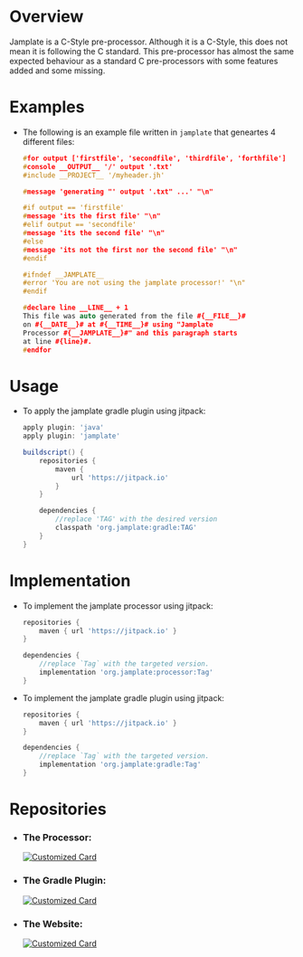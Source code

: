 # Overview
Jamplate is a C-Style pre-processor. Although it is a C-Style, this does not mean it is
following the C standard. This pre-processor has almost the same expected behaviour as a
standard C pre-processors with some features added and some missing.


# Examples


- The following is an example file written in `jamplate` that geneartes 4 different files:

	```c++
	#for output ['firstfile', 'secondfile', 'thirdfile', 'forthfile']
	#console __OUTPUT__ '/' output '.txt'
	#include __PROJECT__ '/myheader.jh'

	#message 'generating "' output '.txt" ...' "\n"

	#if output == 'firstfile'
	#message 'its the first file' "\n"
	#elif output == 'secondfile'
	#message 'its the second file' "\n"
	#else
	#message 'its not the first nor the second file' "\n"
	#endif

	#ifndef __JAMPLATE__
	#error 'You are not using the jamplate processor!' "\n"
	#endif

	#declare line __LINE__ + 1
	This file was auto generated from the file #{__FILE__}# 
	on #{__DATE__}# at #{__TIME__}# using "Jamplate 
	Processor #{__JAMPLATE__}#" and this paragraph starts 
	at line #{line}#.
	#endfor
	```


# Usage


- To apply the jamplate gradle plugin using jitpack:

	```gradle
	apply plugin: 'java'
	apply plugin: 'jamplate'

	buildscript() {
		repositories {
			maven {
				url 'https://jitpack.io'
			}
		}

		dependencies {
			//replace 'TAG' with the desired version
			classpath 'org.jamplate:gradle:TAG'
		}
	}
	```


# Implementation


- To implement the jamplate processor using jitpack:

	```gradle
	repositories {
		maven { url 'https://jitpack.io' }
	}

	dependencies {
		//replace `Tag` with the targeted version.
		implementation 'org.jamplate:processor:Tag'
	}
	```


- To implement the jamplate gradle plugin using jitpack:

	```gradle
	repositories {
		maven { url 'https://jitpack.io' }
	}

	dependencies {
		//replace `Tag` with the targeted version.
		implementation 'org.jamplate:gradle:Tag'
	}
	```


# Repositories


- ### The Processor:

	[![Customized Card](https://github-readme-stats.vercel.app/api/pin?username=jamplate&repo=processor&show_owner=1)](https://github.com/jamplate/processor)


- ### The Gradle Plugin:

	[![Customized Card](https://github-readme-stats.vercel.app/api/pin?username=jamplate&repo=gradle&show_owner=1)](https://github.com/jamplate/gradle)

- ### The Website:

	[![Customized Card](https://github-readme-stats.vercel.app/api/pin?username=jamplate&repo=jamplate.github.io&show_owner=1)](https://github.com/jamplate/jamplate.github.io)
